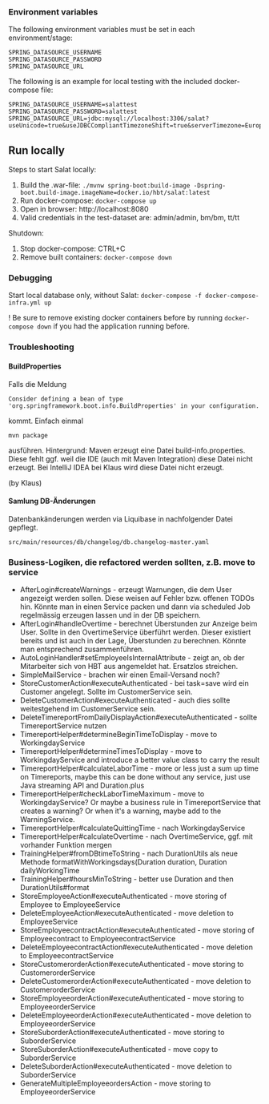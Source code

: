 ### Environment variables

The following environment variables must be set in each environment/stage:

```
SPRING_DATASOURCE_USERNAME
SPRING_DATASOURCE_PASSWORD
SPRING_DATASOURCE_URL
```

The following is an example for local testing with the included docker-compose file:

```
SPRING_DATASOURCE_USERNAME=salattest
SPRING_DATASOURCE_PASSWORD=salattest
SPRING_DATASOURCE_URL=jdbc:mysql://localhost:3306/salat?useUnicode=true&useJDBCCompliantTimezoneShift=true&serverTimezone=Europe/Berlin&useLegacyDatetimeCode=false&autoReconnect=true
```

## Run locally

Steps to start Salat locally:

1. Build the .war-file: `./mvnw spring-boot:build-image -Dspring-boot.build-image.imageName=docker.io/hbt/salat:latest`
2. Run docker-compose: `docker-compose up`
3. Open in browser: http://localhost:8080
4. Valid credentials in the test-dataset are: admin/admin, bm/bm, tt/tt

Shutdown:
1. Stop docker-compose: CTRL+C
2. Remove built containers: `docker-compose down`

### Debugging
Start local database only, without Salat:
`docker-compose -f docker-compose-infra.yml up`

! Be sure to remove existing docker containers before by running `docker-compose down` if you had the application running before.


### Troubleshooting

#### BuildProperties
Falls die Meldung

    Consider defining a bean of type 'org.springframework.boot.info.BuildProperties' in your configuration.

kommt. Einfach einmal

    mvn package

ausführen. Hintergrund: Maven erzeugt eine Datei build-info.properties. Diese fehlt ggf. weil die 
IDE (auch mit Maven Integration) diese Datei nicht erzeugt. Bei IntelliJ IDEA bei Klaus wird diese
Datei nicht erzeugt.

(by Klaus)

#### Samlung DB-Änderungen
Datenbankänderungen werden via Liquibase in nachfolgender Datei gepflegt.

    src/main/resources/db/changelog/db.changelog-master.yaml

### Business-Logiken, die refactored werden sollten, z.B. move to service

- AfterLogin#createWarnings - erzeugt Warnungen, die dem User angezeigt werden sollen. Diese weisen 
  auf Fehler bzw. offenen TODOs hin. Könnte man in einen Service packen und dann via
  scheduled Job regelmässig erzeugen lassen und in der DB speichern.
- AfterLogin#handleOvertime - berechnet Überstunden zur Anzeige beim User. Sollte in den OvertimeService
  überführt werden. Dieser existiert bereits und ist auch in der Lage, Überstunden zu
  berechnen. Könnte man entsprechend zusammenführen.
- AutoLoginHandler#setEmployeeIsInternalAttribute - zeigt an, ob der Mitarbeiter sich von HBT aus
  angemeldet hat. Ersatzlos streichen.
- SimpleMailService - brachen wir einen Email-Versand noch?
- StoreCustomerAction#executeAuthenticated - bei task=save wird ein Customer angelegt. Sollte im 
  CustomerService sein.
- DeleteCustomerAction#executeAuthenticated - auch dies sollte weitestgehend im CustomerService sein.
- DeleteTimereportFromDailyDisplayAction#executeAuthenticated - sollte TimereportService nutzen
- TimereportHelper#determineBeginTimeToDisplay - move to WorkingdayService
- TimereportHelper#determineTimesToDisplay - move to WorkingdayService and introduce a better value class
  to carry the result
- TimereportHelper#calculateLaborTime - more or less just a sum up time on Timereports,
  maybe this can be done without any service, just use Java streaming API and Duration.plus
- TimereportHelper#checkLaborTimeMaximum - move to WorkingdayService? Or maybe a business rule in
  TimereportService that creates a warning? Or when it's a warning, maybe add to the WarningService.
- TimereportHelper#calculateQuittingTime - nach WorkingdayService
- TimereportHelper#calculateOvertime - nach OvertimeService, ggf. mit vorhander Funktion mergen
- TrainingHelper#fromDBtimeToString - nach DurationUtils als neue Methode
  formatWithWorkingsdays(Duration duration, Duration dailyWorkingTime
- TrainingHelper#hoursMinToString - better use Duration and then DurationUtils#format
- StoreEmployeeAction#executeAuthenticated - move storing of Employee to EmployeeService
- DeleteEmployeeAction#executeAuthenticated - move deletion to EmployeeService
- StoreEmployeecontractAction#executeAuthenticated - move storing of Employeecontract to EmployeecontractService
- DeleteEmployeecontractAction#executeAuthenticated - move deletion to EmployeecontractService
- StoreCustomerorderAction#executeAuthenticated - move storing to CustomerorderService
- DeleteCustomerorderAction#executeAuthenticated - move deletion to CustomerorderService
- StoreEmployeeorderAction#executeAuthenticated - move storing to EmployeeorderService
- DeleteEmployeeorderAction#executeAuthenticated - move deletion to EmployeeorderService
- StoreSuborderAction#executeAuthenticated - move storing to SuborderService
- StoreSuborderAction#executeAuthenticated - move copy to SuborderService
- DeleteSuborderAction#executeAuthenticated - move deletion to SuborderService
- GenerateMultipleEmployeeordersAction - move storing to EmployeeorderService
